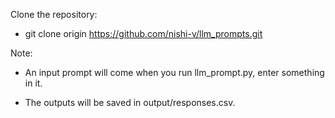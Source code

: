 Clone the repository:

- git clone origin https://github.com/nishi-v/llm_prompts.git


Note:
- An input prompt will come when you run llm_prompt.py, enter something in it.

- The outputs will be saved in output/responses.csv.